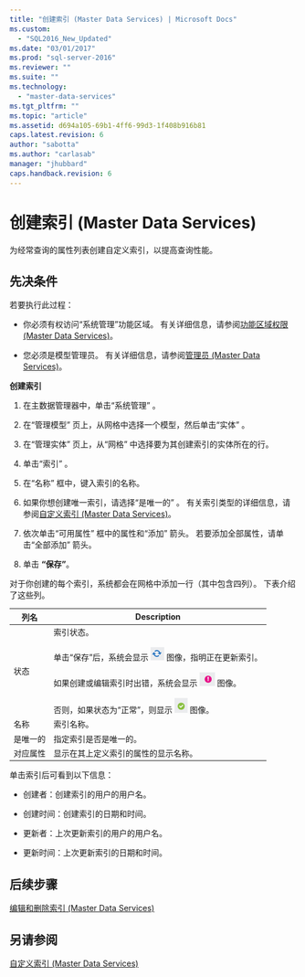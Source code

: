 ```yaml
---
title: "创建索引 (Master Data Services) | Microsoft Docs"
ms.custom: 
  - "SQL2016_New_Updated"
ms.date: "03/01/2017"
ms.prod: "sql-server-2016"
ms.reviewer: ""
ms.suite: ""
ms.technology: 
  - "master-data-services"
ms.tgt_pltfrm: ""
ms.topic: "article"
ms.assetid: d694a105-69b1-4ff6-99d3-1f408b916b81
caps.latest.revision: 6
author: "sabotta"
ms.author: "carlasab"
manager: "jhubbard"
caps.handback.revision: 6
---
```

# 创建索引 (Master Data Services)
  为经常查询的属性列表创建自定义索引，以提高查询性能。  
  
## 先决条件  
 若要执行此过程：  
  
-   你必须有权访问“系统管理”功能区域。 有关详细信息，请参阅[功能区域权限 (Master Data Services)](../master-data-services/functional-area-permissions-master-data-services.md)。  
  
-   您必须是模型管理员。 有关详细信息，请参阅[管理员 (Master Data Services)](../master-data-services/administrators-master-data-services.md)。  
  
 **创建索引**  
  
1.  在主数据管理器中，单击“系统管理” 。  
  
2.  在“管理模型”  页上，从网格中选择一个模型，然后单击“实体” 。  
  
3.  在“管理实体”  页上，从“网格”  中选择要为其创建索引的实体所在的行。  
  
4.  单击“索引” 。  
  
5.  在“名称”  框中，键入索引的名称。  
  
6.  如果你想创建唯一索引，请选择“是唯一的”  。 有关索引类型的详细信息，请参阅[自定义索引 (Master Data Services)](../master-data-services/custom-index-master-data-services.md)。  
  
7.  依次单击“可用属性”  框中的属性和“添加”  箭头。 若要添加全部属性，请单击“全部添加”  箭头。  
  
8.  单击 **“保存”**。  
  
 对于你创建的每个索引，系统都会在网格中添加一行（其中包含四列）。 下表介绍了这些列。  
  
|列名|Description|  
|-----------------|-----------------|  
|状态|索引状态。<br /><br /> 单击“保存”后，系统会显示 ![Icon for updating status](../master-data-services/media/mds-statusicon-updating.png "Icon for updating status") 图像，指明正在更新索引。<br /><br /> 如果创建或编辑索引时出错，系统会显示 ![Icon for error status](../master-data-services/media/mds-statusicon-error.png "Icon for error status") 图像。<br /><br /> 否则，如果状态为“正常”，则显示 ![Icon for OK status](../master-data-services/media/mds-statusicon-ok.png "Icon for OK status") 图像。|  
|名称|索引名称。|  
|是唯一的|指定索引是否是唯一的。|  
|对应属性|显示在其上定义索引的属性的显示名称。|  
  
 单击索引后可看到以下信息：  
  
-   创建者：创建索引的用户的用户名。  
  
-   创建时间：创建索引的日期和时间。  
  
-   更新者：上次更新索引的用户的用户名。  
  
-   更新时间：上次更新索引的日期和时间。  
  
## 后续步骤  
 [编辑和删除索引 (Master Data Services)](../master-data-services/edit-and-delete-an-index-master-data-services.md)  
  
## 另请参阅  
 [自定义索引 (Master Data Services)](../master-data-services/custom-index-master-data-services.md)  
  
  